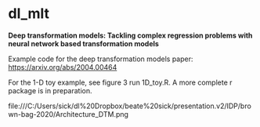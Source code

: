 # dl_mlt
**Deep transformation models: Tackling complex regression problems with neural network based transformation models**

Example code for the deep transformation models paper: https://arxiv.org/abs/2004.00464

For the 1-D toy example, see figure 3 run 1D_toy.R. A more complete r package is in preparation. 

file:///C:/Users/sick/dl%20Dropbox/beate%20sick/presentation.v2/IDP/brown-bag-2020/Architecture_DTM.png

